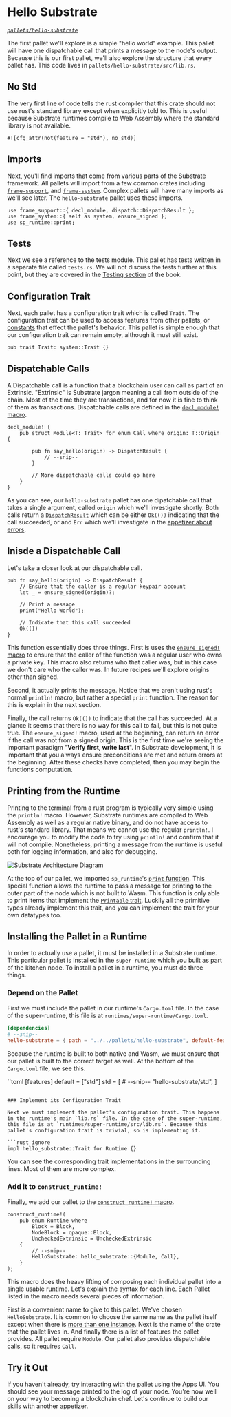 # Hello Substrate
*[`pallets/hello-substrate`](https://github.com/substrate-developer-hub/recipes/tree/master/pallets/hello-substrate)*

The first pallet we'll explore is a simple "hello world" example. This pallet will have one dispatchable call that prints a message to the node's output. Because this is our first pallet, we'll also explore the structure that every pallet has. This code lives in `pallets/hello-substrate/src/lib.rs`.

## No Std

The very first line of code tells the rust compiler that this crate should not use rust's standard library except when explicitly told to. This is useful because Substrate runtimes compile to Web Assembly where the standard library is not available.

```rust, ignore
#![cfg_attr(not(feature = "std"), no_std)]
```

## Imports

Next, you'll find imports that come from various parts of the Substrate framework. All pallets will import from a few common crates including [`frame-support`](https://substrate.dev/rustdocs/master/frame_support/index.html), and [`frame-system`](https://substrate.dev/rustdocs/master/frame_system/index.html).  Complex pallets will have many imports as we'll see later. The `hello-substrate` pallet uses these imports.

```rust, ignore
use frame_support::{ decl_module, dispatch::DispatchResult };
use frame_system::{ self as system, ensure_signed };
use sp_runtime::print;
```

## Tests

Next we see a reference to the tests module. This pallet has tests written in a separate file called `tests.rs`. We will not discuss the tests further at this point, but they are covered in the [Testing section](../testing/README.md) of the book.

## Configuration Trait

Next, each pallet has a configuration trait which is called `Trait`. The configuration trait can be used to access features from other pallets, or [constants](../storage/constants.md) that effect the pallet's behavior. This pallet is simple enough that our configuration trait can remain empty, although it must still exist.

```rust, ignore
pub trait Trait: system::Trait {}
```

## Dispatchable Calls

A Dispatchable call is a function that a blockchain user can call as part of an Extrinsic. "Extrinsic" is Substrate jargon meaning a call from outside of the chain. Most of the time they are transactions, and for now it is fine to think of them as transactions. Dispatchable calls are defined in the [`decl_module!` macro](https://substrate.dev/rustdocs/master/frame_support/macro.decl_module.html).

```rust, ignore
decl_module! {
	pub struct Module<T: Trait> for enum Call where origin: T::Origin {

		pub fn say_hello(origin) -> DispatchResult {
			// --snip--
		}

		// More dispatchable calls could go here
	}
}
```

As you can see, our `hello-substrate` pallet has one dipatchable call that takes a single argument, called `origin` which we'll investigate shortly. Both calls return a [`DispatchResult`](https://substrate.dev/rustdocs/master/frame_support/dispatch/type.DispatchResult.html) which can be either `Ok(())` indicating that the call succeeded, or and `Err` which we'll investigate in the [appetizer about errors](./3-errors.md).

## Inisde a Dispatchable Call

Let's take a closer look at our dispatchable call.

```rust, ignore
pub fn say_hello(origin) -> DispatchResult {
	// Ensure that the caller is a regular keypair account
	let _ = ensure_signed(origin)?;

	// Print a message
	print("Hello World");

	// Indicate that this call succeeded
	Ok(())
}
```

This function essentially does three things. First is uses the [`ensure_signed!` macro](https://substrate.dev/rustdocs/master/frame_system/fn.ensure_signed.html) to ensure that the caller of the function was a regular user who owns a private key. This macro also returns who that caller was, but in this case we don't care who the caller was. In future recipes we'll explore origins other than signed.

Second, it actually prints the message. Notice that we aren't using rust's normal `println!` macro, but rather a special `print` function. The reason for this is explain in the next section.

Finally, the call returns `Ok(())` to indicate that the call has succeeded. At a glance it seems that there is no way for this call to fail, but this is not quite true. The `ensure_signed!` macro, used at the beginning, can return an error if the call was not from a signed origin. This is the first time we're seeing the important paradigm "**Verify first, write last**". In Substrate development, it is important that you always ensure preconditions are met and return errors at the beginning. After these checks have completed, then you may begin the functions computation.

## Printing from the Runtime

Printing to the terminal from a rust program is typically very simple using the `println!` macro. However, Substrate runtimes are compiled to Web Assembly as well as a regular native binary, and do not have access to rust's standard library. That means we cannot use the regular `println!`. I encourage you to modify the code to try using `println!` and confirm that it will not compile. Nonetheless, printing a message from the runtime is useful both for logging information, and also for debugging.

![Substrate Architecture Diagram](TODO)

At the top of our pallet, we imported `sp_runtime`'s [`print` function](https://substrate.dev/rustdocs/master/sp_runtime/fn.print.html). This special function allows the runtime to pass a message for printing to the outer part of the node which is not built to Wasm. This function is only able to print items that implement the [`Printable` trait](https://substrate.dev/rustdocs/master/sp_runtime/traits/trait.Printable.html). Luckily all the primitive types already implement this trait, and you can implement the trait for your own datatypes too.

## Installing the Pallet in a Runtime

In order to actually use a pallet, it must be installed in a Substrate runtime. This particular pallet is installed in the `super-runtime` which you built as part of the kitchen node. To install a pallet in a runtime, you must do three things.

### Depend on the Pallet

First we must include the pallet in our runtime's `Cargo.toml` file. In the case of the super-runtime, this file is at `runtimes/super-runtime/Cargo.toml`.

```toml
[dependencies]
# --snip--
hello-substrate = { path = "../../pallets/hello-substrate", default-features = false }
```

Because the runtime is built to both native and Wasm, we must ensure that our pallet is built to the correct target as well. At the bottom of the `Cargo.toml` file, we see this.

``toml
[features]
default = ["std"]
std = [
	# --snip--
	"hello-substrate/std",
]
```

### Implement its Configuration Trait

Next we must implement the pallet's configuration trait. This happens in the runtime's main `lib.rs` file. In the case of the super-runtime, this file is at `runtimes/super-runtime/src/lib.rs`. Because this pallet's configuration trait is trivial, so is implementing it.

```rust ignore
impl hello_substrate::Trait for Runtime {}
```
You can see the corresponding trait implementations in the surrounding lines. Most of them are more complex.

### Add it to `construct_runtime!`

Finally, we add our pallet to the [`construct_runtime!` macro](https://substrate.dev/rustdocs/master/frame_support/macro.construct_runtime.html).

```rust, ignore
construct_runtime!(
	pub enum Runtime where
		Block = Block,
		NodeBlock = opaque::Block,
		UncheckedExtrinsic = UncheckedExtrinsic
	{
		// --snip--
		HelloSubstrate: hello_substrate::{Module, Call},
	}
);
```

This macro does the heavy lifting of composing each individual pallet into a single usable runtime. Let's explain the syntax for each line. Each Pallet listed in the macro needs several pieces of information.

First is a convenient name to give to this pallet. We've chosen `HelloSubstrate`. It is common to choose the same name as the pallet itself except when there is [more than one instance](../storage/instantiable.md). Next is the name of the crate that the pallet lives in. And finally there is a list of features the pallet provides. All pallet require `Module`. Our pallet also provides dispatchable calls, so it requires `Call`.

## Try it Out

If you haven't already, try interacting with the pallet using the Apps UI. You should see your message printed to the log of your node. You're now well on your way to becoming a blockchain chef. Let's continue to build our skills with another appetizer.
